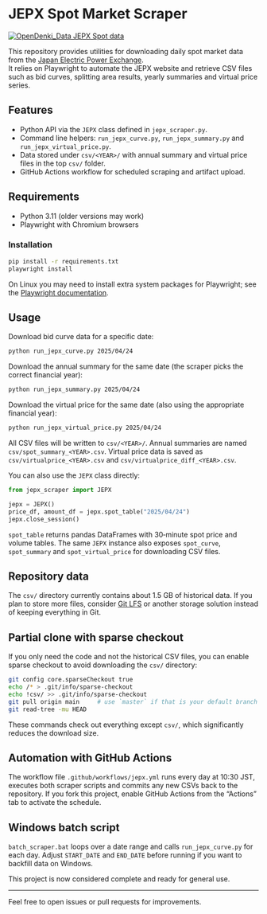 # JEPX Spot Market Scraper

[![OpenDenki_Data JEPX Spot data](https://github.com/dlxiii/jepx_scraper/actions/workflows/jepx_spot.yml/badge.svg?branch=main)](https://github.com/dlxiii/jepx_scraper/actions/workflows/jepx_spot.yml)

This repository provides utilities for downloading daily spot market data from the [Japan Electric Power Exchange](https://www.jepx.jp/).  
It relies on Playwright to automate the JEPX website and retrieve CSV files such as bid curves, splitting area results, yearly summaries and virtual price series.

## Features

- Python API via the `JEPX` class defined in `jepx_scraper.py`.
- Command line helpers: `run_jepx_curve.py`, `run_jepx_summary.py` and
  `run_jepx_virtual_price.py`.
- Data stored under `csv/<YEAR>/` with annual summary and virtual price files in the top `csv/` folder.
- GitHub Actions workflow for scheduled scraping and artifact upload.

## Requirements

- Python 3.11 (older versions may work)
- Playwright with Chromium browsers

### Installation

```bash
pip install -r requirements.txt
playwright install
```

On Linux you may need to install extra system packages for Playwright; see the [Playwright documentation](https://playwright.dev/python/docs/intro).

## Usage

Download bid curve data for a specific date:

```bash
python run_jepx_curve.py 2025/04/24
```

Download the annual summary for the same date (the scraper picks the correct financial year):

```bash
python run_jepx_summary.py 2025/04/24
```

Download the virtual price for the same date (also using the appropriate financial year):

```bash
python run_jepx_virtual_price.py 2025/04/24
```

All CSV files will be written to `csv/<YEAR>/`. Annual summaries are named `csv/spot_summary_<YEAR>.csv`.
Virtual price data is saved as `csv/virtualprice_<YEAR>.csv` and `csv/virtualprice_diff_<YEAR>.csv`.

You can also use the `JEPX` class directly:

```python
from jepx_scraper import JEPX

jepx = JEPX()
price_df, amount_df = jepx.spot_table("2025/04/24")
jepx.close_session()
```

`spot_table` returns pandas DataFrames with 30‑minute spot price and volume tables.
The same `JEPX` instance also exposes `spot_curve`, `spot_summary` and
`spot_virtual_price` for downloading CSV files.

## Repository data

The `csv/` directory currently contains about 1.5 GB of historical data. If you plan to store more files, consider [Git LFS](https://git-lfs.github.com/) or another storage solution instead of keeping everything in Git.

## Partial clone with sparse checkout

If you only need the code and not the historical CSV files, you can enable sparse checkout to avoid downloading the `csv/` directory:

```bash
git config core.sparseCheckout true
echo /* > .git/info/sparse-checkout
echo !csv/ >> .git/info/sparse-checkout
git pull origin main     # use `master` if that is your default branch
git read-tree -mu HEAD
```

These commands check out everything except `csv/`, which significantly reduces the download size.
## Automation with GitHub Actions

The workflow file `.github/workflows/jepx.yml` runs every day at 10:30 JST, executes both scraper scripts and commits any new CSVs back to the repository. If you fork this project, enable GitHub Actions from the “Actions” tab to activate the schedule.

## Windows batch script

`batch_scraper.bat` loops over a date range and calls `run_jepx_curve.py` for each day. Adjust `START_DATE` and `END_DATE` before running if you want to backfill data on Windows.

This project is now considered complete and ready for general use.

---
Feel free to open issues or pull requests for improvements.
